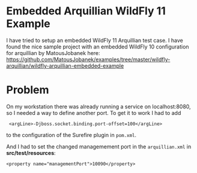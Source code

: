 Embedded Arquillian WildFly 11 Example
===

I have tried to setup an embedded WildFly 11 Arquillian test case. I have found the nice sample project with an embedded WildFly 10 configuration for arquillian by MatousJobanek here: 
<https://github.com/MatousJobanek/examples/tree/master/wildfly-arquillian/wildfly-arquillian-embedded-example>

Problem
===

On my workstation there was already running a service on localhost:8080, so I needed a way to define another port. To get it to work I had to add 

     <argLine>-Djboss.socket.binding.port-offset=100</argLine>
     
to the configuration of the Surefire plugin in `pom.xml`.

And I had to set the changed managemement port in the `arquillian.xml` in **src/test/resources**:

    <property name="managementPort">10090</property>  
